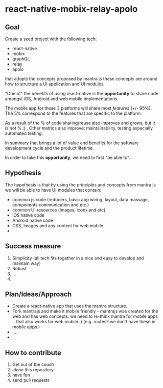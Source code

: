 # react-native-mobix-relay-apolo

## Goal

Create a seed project with the following tech:
 - react-native
 - mobix
 - graphQL
 - relay
 - apolo

that adopts the concepts proposed by mantra js
these concepts are around how to structure a UI application and UI modules

"One of" the benefits of using react-native is the **opportunity** to share code amongst iOS, Android and web mobile implementations.

The mobile app for these 3 platforms will share most *features* (+/- 95%). The 5% correspond to the features that are specific to the platform.

As a result of the % of code sharing/reuse also improves and grows, but it is not % :) . Other metrics also improve: maintainability, testing especially automated testing.

In summary that brings a lot of value and benefits for the software development cycle and the product lifetime.

In order to take this **opportunity**, we need to first "be able to".

## Hypothesis
The hypothesis is that by using the principles and concepts from mantra js we will be able to have UI modules that contain:
 - common js code (reducers, basic app wiring, layout, data massage, components communication and etc.)
 - common UI resources (images, icons and etc)
 - iOS native code
 - Android native code
 - CSS, Images and any content for web mobile.
 -

## Success measure
1. Simplicity (all tech fits together in a nice and easy to develop and maintain way)
2. Robust
3. ...
4.

## Plan/Ideas/Approach

 - Create a react-native app that uses the mantra structure.
 - Fork mantrajs and make it mobile friendly - mantrajs was created for the web and has web concepts. we need to re-think mantra for mobile apps .. that also works for web mobile :) (e.g. routes? we don't have these in mobile apps.)
 - ....
 -

## How to contribute
 1. Get out of the couch
 2. clone this repository
 3. have fun
 4. send pull requests
